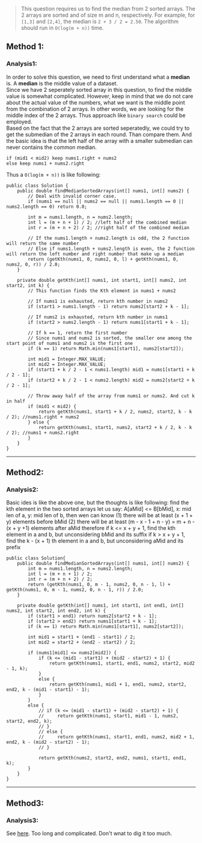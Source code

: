 > This question requires us to find the median from 2 sorted arrays. The 2 arrays are sorted and of size m and n, respectively. 
> For example, for `[1,3]` and `[2,4]`, the median is `2 + 3 / 2 = 2.50`. 
> The algorithm should run in `O(log(m + n))` time. 


## Method 1:  
### Analysis1:   
In order to solve this question, we need to first understand what a __median__ is. A __median__ is the middle value of a dataset.  
Since we have 2 seperately sorted array in this question, to find the middle value is somewhat complicated. However, keep in mind that we do not care about the actual value of the numbers, what we want is the middle point from the combination of 2 arrays. In other words, we are looking for the middle index of the 2 arrays. Thus approach like `binary search` could be employed.    
Based on the fact that the 2 arrays are sorted seperatedly, we could try to get the submedian of the 2 arrays in each round. Than compare them. And the basic idea is that the left half of the array with a smaller submedian can never contains the common median.   
```
if (mid1 < mid2) keep nums1.right + nums2
else keep nums1 + nums2.right
```   
Thus a `O(log(m + n))` is like following:   
```
public class Solution {
    public double findMedianSortedArrays(int[] nums1, int[] nums2) {
        // Deal with invalid corner case. 
        if (nums1 == null || nums2 == null || nums1.length == 0 || nums2.length == 0) return 0.0;
        
        int m = nums1.length, n = nums2.length;
        int l = (m + n + 1) / 2; //left half of the combined median
        int r = (m + n + 2) / 2; //right half of the combined median
        
        // If the nums1.length + nums2.length is odd, the 2 function will return the same number
        // Else if nums1.length + nums2.length is even, the 2 function will return the left number and right number that make up a median
        return (getKth(nums1, 0, nums2, 0, l) + getKth(nums1, 0, nums2, 0, r)) / 2.0;
    }
    
    private double getKth(int[] nums1, int start1, int[] nums2, int start2, int k) {
        // This function finds the Kth element in nums1 + nums2
        
        // If nums1 is exhausted, return kth number in nums2
        if (start1 > nums1.length - 1) return nums2[start2 + k - 1];
        
        // If nums2 is exhausted, return kth number in nums1
        if (start2 > nums2.length - 1) return nums1[start1 + k - 1];
        
        // If k == 1, return the first number
        // Since nums1 and nums2 is sorted, the smaller one among the start point of nums1 and nums2 is the first one
        if (k == 1) return Math.min(nums1[start1], nums2[start2]);
        
        int mid1 = Integer.MAX_VALUE;
        int mid2 = Integer.MAX_VALUE;
        if (start1 + k / 2 - 1 < nums1.length) mid1 = nums1[start1 + k / 2 - 1];
        if (start2 + k / 2 - 1 < nums2.length) mid2 = nums2[start2 + k / 2 - 1];
        
        // Throw away half of the array from nums1 or nums2. And cut k in half
        if (mid1 < mid2) {
            return getKth(nums1, start1 + k / 2, nums2, start2, k - k / 2); //nums1.right + nums2
        } else {
            return getKth(nums1, start1, nums2, start2 + k / 2, k - k / 2); //nums1 + nums2.right
        }
    }
}
```

***

## Method2:  
### Analysis2:  
Basic ides is like the above one, but the thoughts is like following:
find the kth element in the two sorted arrays
let us say: A[aMid] <= B[bMid], x: mid len of a, y: mid len of b, then wen can know
(1) there will be at least (x + 1 + y) elements before bMid
(2) there will be at least (m - x - 1 + n - y) = m + n - (x + y +1) elements after aMid
therefore
if k <= x + y + 1, find the kth element in a and b, but unconsidering bMid and its suffix
if k > x + y + 1, find the k - (x + 1) th element in a and b, but unconsidering aMid and its prefix
```
public class Solution{
    public double findMedianSortedArrays(int[] nums1, int[] nums2) {
        int m = nums1.length, n = nums2.length;
        int l = (m + n + 1) / 2;
        int r = (m + n + 2) / 2;
        return (getKth(nums1, 0, m - 1, nums2, 0, n - 1, l) + getKth(nums1, 0, m - 1, nums2, 0, n - 1, r)) / 2.0;
    }
    
    private double getKth(int[] nums1, int start1, int end1, int[] nums2, int start2, int end2, int k) {
        if (start1 > end1) return nums2[start2 + k - 1];
        if (start2 > end2) return nums1[start1 + k - 1];
        if (k == 1) return Math.min(nums1[start1], nums2[start2]);
        
        int mid1 = start1 + (end1 - start1) / 2;
        int mid2 = start2 + (end2 - start2) / 2;
        
        if (nums1[mid1] <= nums2[mid2]) {
            if (k <= (mid1 - start1) + (mid2 - start2) + 1) {
                return getKth(nums1, start1, end1, nums2, start2, mid2 - 1, k);
            } 
            else {
                return getKth(nums1, mid1 + 1, end1, nums2, start2, end2, k - (mid1 - start1) - 1);
            }
        } 
        else {
            // if (k <= (mid1 - start1) + (mid2 - start2) + 1) {
            //     return getKth(nums1, start1, mid1 - 1, nums2, start2, end2, k);
            // }
            // else {
            //     return getKth(nums1, start1, end1, nums2, mid2 + 1, end2, k - (mid2 - start2) - 1);
            // }
            
            return getKth(nums2, start2, end2, nums1, start1, end1, k);
        }
    }
}
```

****

## Method3:  
### Analysis3:   
See [here](https://discuss.leetcode.com/topic/4996/share-my-o-log-min-m-n-solution-with-explanation/2). Too long and complicated. Don't wnat to dig it too much. 



